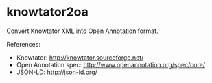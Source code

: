 # knowtator2oa

Convert Knowtator XML into Open Annotation format.

References:

- Knowtator: <http://knowtator.sourceforge.net/>
- Open Annotation spec: <http://www.openannotation.org/spec/core/>
- JSON-LD: <http://json-ld.org/>
